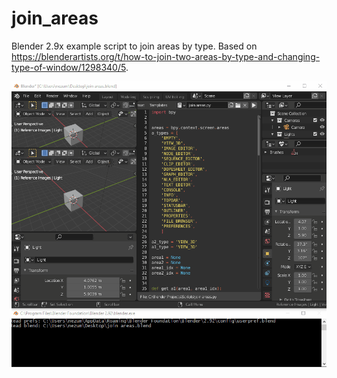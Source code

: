 # join_areas
Blender 2.9x example script to join areas by type. Based on https://blenderartists.org/t/how-to-join-two-areas-by-type-and-changing-type-of-window/1298340/5.

![Demo](join%20areas%20demo.gif)
